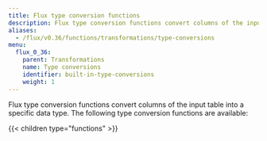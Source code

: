 ```yaml
---
title: Flux type conversion functions
description: Flux type conversion functions convert columns of the input table into a specific data type.
aliases:
  - /flux/v0.36/functions/transformations/type-conversions
menu:
  flux_0_36:
    parent: Transformations
    name: Type conversions
    identifier: built-in-type-conversions
    weight: 1
---
```


Flux type conversion functions convert columns of the input table into a specific data type.
The following type conversion functions are available:

{{< children type="functions" >}}
